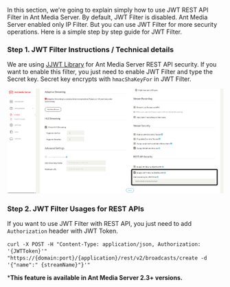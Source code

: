 In this section, we're going to explain simply how to use JWT REST API Filter in Ant Media Server. By default, JWT Filter is disabled. Ant Media Server enabled only IP Filter. But you can use JWT Filter for more security operations. Here is a simple step by step guide for JWT Filter.

### Step 1. JWT Filter Instructions / Technical details
We are using [JJWT Library](https://github.com/jwtk/jjwt) for Ant Media Server REST API security. If you want to enable this filter, you just need to enable JWT Filter and type the Secret key. Secret key encrypts with `hmacShaKeyFor` in JWT Filter. 

<img src="images/jwt-filter-enable.png?raw=true" alt="">

### Step 2. JWT Filter Usages for REST APIs
If you want to use JWT Filter with REST API, you just need to add `Authorization` header with JWT Token. 
  ```
curl -X POST -H "Content-Type: application/json, Authorization: '{JWTToken}'" "https://{domain:port}/{application}/rest/v2/broadcasts/create -d '{"name":" {streamName}"}'"
  ```

***This feature is available in Ant Media Server 2.3+ versions.**

